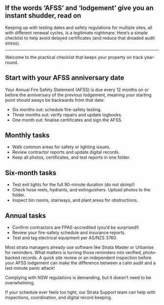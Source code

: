 ## If the words ‘AFSS’ and ‘lodgement’ give you an instant shudder, read on

Keeping up with testing dates and safety regulations for multiple sites, all with different renewal cycles, is a legitimate nightmare. Here’s a simple checklist to help avoid delayed certificates (and reduce that dreaded audit stress).

---

Welcome to the practical checklist that keeps your property on track year-round.

## Start with your AFSS anniversary date

Your Annual Fire Safety Statement (AFSS) is due every 12 months on or before the anniversary of the previous lodgement, meaning your starting point should aways be backwards from that date:

- Six months out: schedule fire-safety testing.
- Three months out: verify repairs and update logbooks.
- One month out: finalise certificates and sign the AFSS.

## Monthly tasks

- Walk common areas for safety or lighting issues.
- Review contractor reports and update digital records.
- Keep all photos, certificates, and test reports in one folder.

## Six-month tasks

- Test exit lights for the full 90-minute duration (do not skimp!)
- Check hose reels, hydrants, and extinguishers. Upload photos to the folder.
- Inspect bin rooms, stairways, and plant areas for obstructions.

## Annual tasks

- Confirm contractors are FPAS-accredited (you’d be surprised!)
- Review your fire-safety schedule and insurance reports.
- Test and tag electrical equipment per AS/NZS 3760.

Most strata managers already use software like Strata Master or Urbanise for reminders. What matters is turning those reminders into verified, photo-backed records. A quick site review or an independent inspection before your AFSS lodgement can make the difference between a calm audit and a last-minute panic attack!

Complying with NSW regulations is demanding, but it doesn’t need to be overwhelming.

If your schedule ever feels too tight, our Strata Support team can help with inspections, coordination, and digital record keeping.
